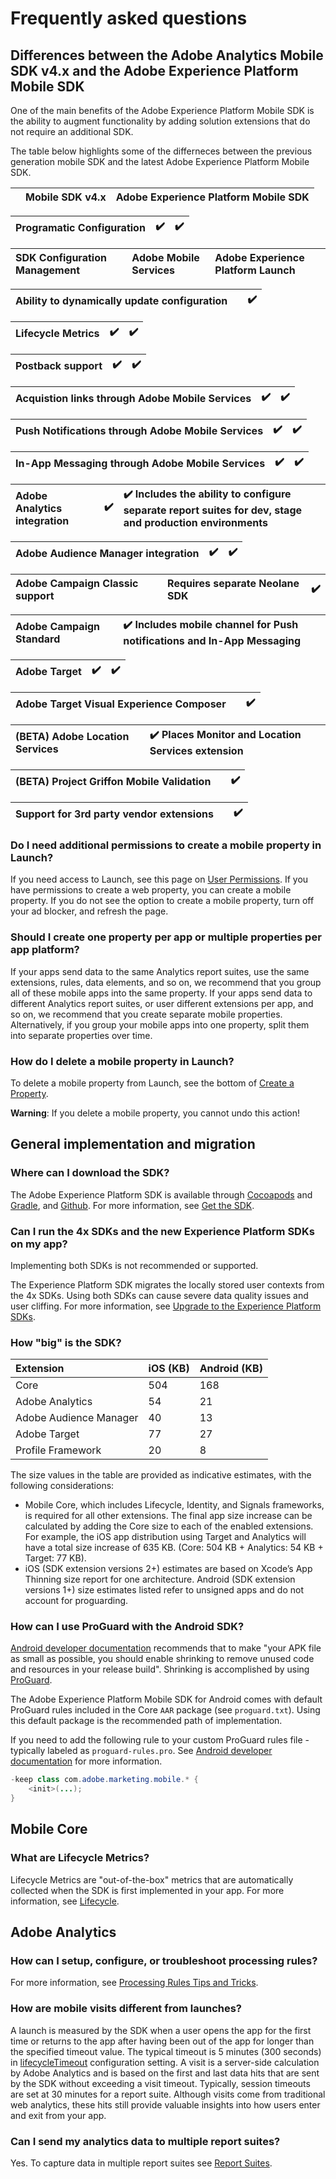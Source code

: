 # Frequently asked questions

## Differences between the Adobe Analytics Mobile SDK v4.x and the Adobe Experience Platform Mobile SDK

One of the main benefits of the Adobe Experience Platform Mobile SDK is the ability to augment functionality by adding solution extensions that do not require an additional SDK.

The table below highlights some of the differneces between the previous generation mobile SDK and the latest Adobe Experience Platform Mobile SDK.

|  | Mobile SDK v4.x | Adobe Experience Platform Mobile SDK |
| :--- | :--- | :--- |


| Programatic Configuration | ✔️ | ✔️ |
| :--- | :--- | :--- |


| SDK Configuration Management | Adobe Mobile Services | Adobe Experience Platform Launch |
| :--- | :--- | :--- |


| Ability to dynamically update configuration |  | ✔️ |
| :--- | :--- | :--- |


| Lifecycle Metrics | ✔️ | ✔️ |
| :--- | :--- | :--- |


| Postback support | ✔️ | ✔️ |
| :--- | :--- | :--- |


| Acquistion links through Adobe Mobile Services | ✔️ | ✔️ |
| :--- | :--- | :--- |


| Push Notifications through Adobe Mobile Services | ✔️ | ✔️ |
| :--- | :--- | :--- |


| In-App Messaging through Adobe Mobile Services | ✔️ | ✔️ |
| :--- | :--- | :--- |


| Adobe Analytics integration | ✔️ | ✔️ Includes the ability to configure separate report suites for dev, stage and production environments |
| :--- | :--- | :--- |


| Adobe Audience Manager integration | ✔️ | ✔️ |
| :--- | :--- | :--- |


| Adobe Campaign Classic support | Requires separate Neolane SDK | ✔️ |
| :--- | :--- | :--- |


| Adobe Campaign Standard |  | ✔️ Includes mobile channel for Push notifications and In-App Messaging |
| :--- | :--- | :--- |


| Adobe Target | ✔️ | ✔️ |
| :--- | :--- | :--- |


| Adobe Target Visual Experience Composer |  | ✔️ |
| :--- | :--- | :--- |


| \(BETA\) Adobe Location Services |  | ✔️ Places Monitor and Location Services extension |
| :--- | :--- | :--- |


| \(BETA\) Project Griffon Mobile Validation |  | ✔️ |
| :--- | :--- | :--- |


| Support for 3rd party vendor extensions |  | ✔️ |
| :--- | :--- | :--- |


### Do I need additional permissions to create a mobile property in Launch?

If you need access to Launch, see this page on [User Permissions](https://docs.adobelaunch.com/launch-reference/administration/user-permissions). If you have permissions to create a web property, you can create a mobile property. If you do not see the option to create a mobile property, turn off your ad blocker, and refresh the page.

### Should I create one property per app or multiple properties per app platform?

If your apps send data to the same Analytics report suites, use the same extensions, rules, data elements, and so on, we recommend that you group all of these mobile apps into the same property. If your apps send data to different Analytics report suites, or user different extensions per app, and so on, we recommend that you create separate mobile properties. Alternatively, if you group your mobile apps into one property, split them into separate properties over time.

### How do I delete a mobile property in Launch?

To delete a mobile property from Launch, see the bottom of [Create a Property](https://docs.adobelaunch.com/getting-started-1/general-launch-configuration-and-settings/create-a-property).

**Warning**: If you delete a mobile property, you cannot undo this action!

## General implementation and migration

### Where can I download the SDK?

The Adobe Experience Platform SDK is available through [Cocoapods](https://cocoapods.org) and [Gradle](https://gradle.org/), and [Github](https://github.com/Adobe-Marketing-Cloud/acp-sdks/). For more information, see [Get the SDK](../../getting-started/get-the-sdk.md).

### Can I run the 4x SDKs and the new Experience Platform SDKs on my app?

Implementing both SDKs is not recommended or supported.

The Experience Platform SDK migrates the locally stored user contexts from the 4x SDKs. Using both SDKs can cause severe data quality issues and user cliffing. For more information, see [Upgrade to the Experience Platform SDKs](../upgrading-to-aep/).

### **How "big" is the SDK?**

| Extension | iOS  \(KB\) | Android \(KB\) |
| :--- | :--- | :--- |
| Core | 504 | 168 |
| Adobe Analytics | 54 | 21 |
| Adobe Audience Manager | 40 | 13 |
| Adobe Target | 77 | 27 |
| Profile Framework | 20 | 8 |

The size values in the table are provided as indicative estimates, with the following considerations:

* Mobile Core, which includes Lifecycle, Identity, and Signals frameworks, is required for all other extensions.  The final app size increase can be calculated by adding the Core size to each of the enabled extensions. For example, the iOS app distribution using Target and Analytics will have a total size increase of 635 KB. \(Core: 504 KB + Analytics: 54 KB + Target: 77 KB\).
* iOS \(SDK extension versions 2+\) estimates are based on Xcode’s App Thinning size report for one architecture.  Android \(SDK extension versions 1+\) size estimates listed refer to unsigned apps and do not account for proguarding.

### How can I use ProGuard with the Android SDK?

[Android developer documentation](https://developer.android.com/studio/build/shrink-code) recommends that to make "your APK file as small as possible, you should enable shrinking to remove unused code and resources in your release build". Shrinking is accomplished by using [ProGuard](https://stuff.mit.edu/afs/sipb/project/android/sdk/android-sdk-linux/tools/proguard/docs/index.html#manual/introduction.html).

The Adobe Experience Platform Mobile SDK for Android comes with default ProGuard rules included in the Core `AAR` package \(see `proguard.txt`\). Using this default package is the recommended path of implementation.

If you need to add the following rule to your custom ProGuard rules file - typically labeled as `proguard-rules.pro`. See [Android developer documentation](https://developer.android.com/studio/build/shrink-code#shrink-code) for more information.

```java
-keep class com.adobe.marketing.mobile.* {
    <init>(...);
}
```

## Mobile Core

### What are Lifecycle Metrics?

Lifecycle Metrics are "out-of-the-box" metrics that are automatically collected when the SDK is first implemented in your app. For more information, see [Lifecycle](../../using-mobile-extensions/mobile-core/lifecycle/).

## Adobe Analytics

### How can I setup, configure, or troubleshoot processing rules?

For more information, see [Processing Rules Tips and Tricks](https://docs.adobe.com/content/help/en/analytics/admin/admin-tools/processing-rules/processing-rules-tips.html).

### How are mobile visits different from launches?

A launch is measured by the SDK when a user opens the app for the first time or returns to the app after having been out of the app for longer than the specified timeout value. The typical timeout is 5 minutes \(300 seconds\) in [lifecycleTimeout](https://aep-sdks.gitbook.io/docs/using-mobile-extensions/mobile-core/lifecycle#configuration-keys) configuration setting. A visit is a server-side calculation by Adobe Analytics and is based on the first and last data hits that are sent by the SDK without exceeding a visit timeout. Typically, session timeouts are set at 30 minutes for a report suite. Although visits come from traditional web analytics, these hits still provide valuable insights into how users enter and exit from your app.

### Can I send my analytics data to multiple report suites?

Yes. To capture data in multiple report suites see [Report Suites](https://aep-sdks.gitbook.io/docs/using-mobile-extensions/adobe-analytics#report-suites).

